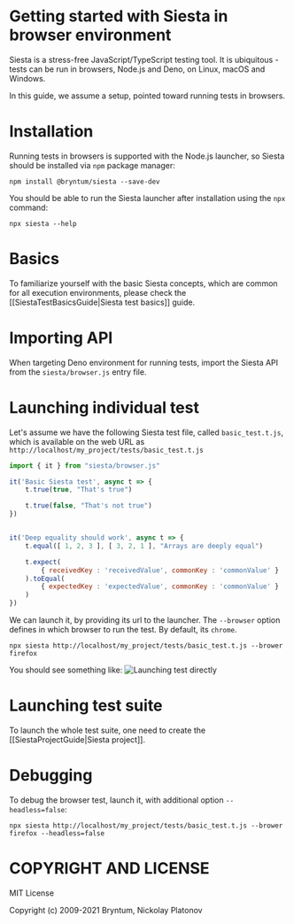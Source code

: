 Getting started with Siesta in browser environment
================================================

Siesta is a stress-free JavaScript/TypeScript testing tool. It is ubiquitous - tests can be run in browsers, Node.js and Deno, on Linux, macOS and Windows.

In this guide, we assume a setup, pointed toward running tests in browsers. 

Installation
============

Running tests in browsers is supported with the Node.js launcher, so Siesta should be installed via `npm` package manager:

```shell
npm install @bryntum/siesta --save-dev
```

You should be able to run the Siesta launcher after installation using the `npx` command:

```shell
npx siesta --help
```

Basics
======

To familiarize yourself with the basic Siesta concepts, which are common for all execution environments, please check the [[SiestaTestBasicsGuide|Siesta test basics]] guide. 

Importing API
=============

When targeting Deno environment for running tests, import the Siesta API from the `siesta/browser.js` entry file.


Launching individual test
===============

Let's assume we have the following Siesta test file, called `basic_test.t.js`, which is available on the web URL as `http://localhost/my_project/tests/basic_test.t.js`

```javascript
import { it } from "siesta/browser.js"

it('Basic Siesta test', async t => {
    t.true(true, "That's true")

    t.true(false, "That's not true")
})


it('Deep equality should work', async t => {
    t.equal([ 1, 2, 3 ], [ 3, 2, 1 ], "Arrays are deeply equal")

    t.expect(
        { receivedKey : 'receivedValue', commonKey : 'commonValue' }
    ).toEqual(
        { expectedKey : 'expectedValue', commonKey : 'commonValue' }
    )
})
```

We can launch it, by providing its url to the launcher. The `--browser` option defines in which browser to run the test. By default, its `chrome`.

```shell
npx siesta http://localhost/my_project/tests/basic_test.t.js --brower firefox
```

You should see something like:
![Launching test directly](media://getting_started_browser/getting_started_browser_1.jpg)


Launching test suite
====================

To launch the whole test suite, one need to create the [[SiestaProjectGuide|Siesta project]].


Debugging
=========

To debug the browser test, launch it, with additional option `--headless=false`: 

```shell
npx siesta http://localhost/my_project/tests/basic_test.t.js --brower firefox --headless=false
```


COPYRIGHT AND LICENSE
=================

MIT License

Copyright (c) 2009-2021 Bryntum, Nickolay Platonov
